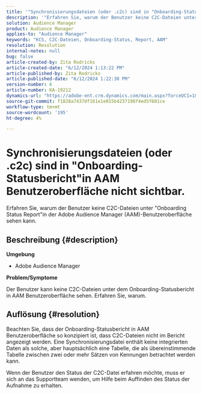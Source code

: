 ```yaml
---
title: '"Synchronisierungsdateien (oder .c2c) sind in "Onboarding-Statusbericht"in AAM Benutzeroberfläche nicht sichtbar."'
description: '"Erfahren Sie, warum der Benutzer keine C2C-Dateien unter "Onboarding-Statusbericht"in der Adobe Audience Manager (AAM)-Benutzeroberfläche sehen kann."'
solution: Audience Manager
product: Audience Manager
applies-to: "Audience Manager"
keywords: "KCS, C2C-Dateien, Onboarding-Status, Report, AAM"
resolution: Resolution
internal-notes: null
bug: false
article-created-by: Zita Rodricks
article-created-date: "6/12/2024 1:13:22 PM"
article-published-by: Zita Rodricks
article-published-date: "6/12/2024 1:22:30 PM"
version-number: 6
article-number: KA-19212
dynamics-url: "https://adobe-ent.crm.dynamics.com/main.aspx?forceUCI=1&pagetype=entityrecord&etn=knowledgearticle&id=c6fb2b86-bd28-ef11-840b-000d3a372703"
source-git-commit: f1828a7437df161e1e015b4237198f4ed5f601ce
workflow-type: tm+mt
source-wordcount: '195'
ht-degree: 4%

---
```


# Synchronisierungsdateien (oder .c2c) sind in &quot;Onboarding-Statusbericht&quot;in AAM Benutzeroberfläche nicht sichtbar.


Erfahren Sie, warum der Benutzer keine C2C-Dateien unter &quot;Onboarding Status Report&quot;in der Adobe Audience Manager (AAM)-Benutzeroberfläche sehen kann.

## Beschreibung {#description}


<b>Umgebung</b>

- Adobe Audience Manager

<b>Problem/Symptome</b>

Der Benutzer kann keine C2C-Dateien unter dem Onboarding-Statusbericht in AAM Benutzeroberfläche sehen. Erfahren Sie, warum.


## Auflösung {#resolution}


Beachten Sie, dass der Onboarding-Statusbericht in AAM Benutzeroberfläche so konzipiert ist, dass C2C-Dateien nicht im Bericht angezeigt werden. Eine Synchronisierungsdatei enthält keine integrierten Daten als solche, aber hauptsächlich eine Tabelle, die als übereinstimmende Tabelle zwischen zwei oder mehr Sätzen von Kennungen betrachtet werden kann.

Wenn der Benutzer den Status der C2C-Datei erfahren möchte, muss er sich an das Supportteam wenden, um Hilfe beim Auffinden des Status der Aufnahme zu erhalten.
